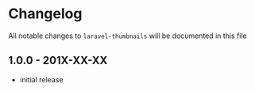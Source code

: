 # Changelog

All notable changes to `laravel-thumbnails` will be documented in this file

## 1.0.0 - 201X-XX-XX

- initial release
